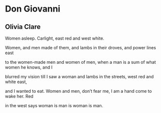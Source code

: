 # Don Giovanni
## Olivia Clare
Women asleep. Carlight,
east red and west white.

Women, and men made of them,
and lambs in their droves, and power lines east

to the women-made men and women of men,
when a man is a sum
of what women he knows, and I

blurred my vision till I
saw a woman and lambs in the streets,
west red and white east,

and I wanted to eat. Women and men,
don’t fear me, I am
a hand come to wake her. Red

in the west says
woman is man is woman is man.